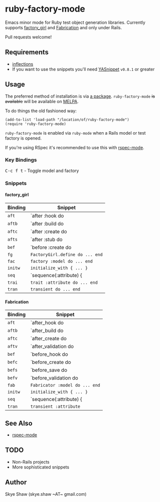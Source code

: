 # ruby-factory-mode

Emacs minor mode for Ruby test object generation libraries. Currently supports
[factory_girl](https://github.com/thoughtbot/factory_girl) and [Fabrication](https://github.com/paulelliott/fabrication)
and only under Rails.

Pull requests welcome!

## Requirements

* [inflections](https://github.com/eschulte/jump.el)
* If you want to use the snippets you'll need [YASnippet](https://github.com/capitaomorte/yasnippet)  `v0.8.1` or greater

## Usage

The preferred method of installation is via [a package](http://www.emacswiki.org/emacs/InstallingPackages). `ruby-factory-mode`
~~is available~~ will be available on [MELPA](http://melpa.org).

To do things the old fashioned way:

```elisp
(add-to-list 'load-path "/location/of/ruby-factory-mode")
(require 'ruby-factory-mode)
```

`ruby-factory-mode` is enabled via `ruby-mode` when a Rails model or test factory is opened.

If you're using RSpec it's recommended to use this with [rspec-mode](https://github.com/pezra/rspec-mode).

### Key Bindings

<kbd>C-c f t</kbd> - Toggle model and factory

### Snippets

#### factory_girl

Binding | Snippet
--------|------------------------------------|
`aft`   | `after :hook do |model| ... end`   |
`aftb`  | `after :build do |model| ... end`  |
`aftc`  | `after :create do |model| ... end` |
`afts`  | `after :stub do |model| ... end`   |
`bef`   | `before :create do |model| ... end`|
`fg`    | `FactoryGirl.define do ... end`    |
`fac`   | `factory :model do ... end`        |
`initw` | `initialize_with { ... }`          |
`seq`   | `sequence(:attribute) { |i| ... }` |
`trai`  | `trait :attribute do ... end`      |
`tran`  | `transient do ... end`             |


#### Fabrication

Binding | Snippet
--------|-----------------------------------------|
`aft`   | `after_hook do |model| ... end`         |
`aftb`  | `after_build do |model| ... end`        |
`aftc`  | `after_create do |model| ... end`       |
`aftv`  | `after_validation do |model| ... end`   |
`bef`   | `before_hook do |model| ... end`        |
`befc`  | `before_create do |model| ... end`      |
`befs`  | `before_save do |model| ... end`        |
`befv`  | `before_validation do |model| ... end`  |
`fab`   | `Fabricator :model do ... end`          |
`initw` | `initialize_with { ... }`               |
`seq`   | `sequence(:attribute) { |i| ... }`      |
`tran`  | `transient :attribute`                  |

## See Also

* [rspec-mode](https://github.com/pezra/rspec-mode)

## TODO

* Non-Rails projects
* More sophisticated snippets

## Author

Skye Shaw (skye.shaw ~AT~ gmail.com)
